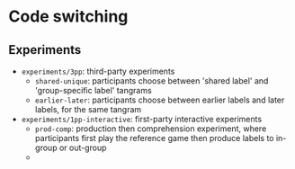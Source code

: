 # Code switching

## Experiments

- `experiments/3pp`: third-party experiments
    - `shared-unique`: participants choose between 'shared label' and 'group-specific label' tangrams
    - `earlier-later`: participants choose between earlier labels and later labels, for the same tangram
- `experiments/1pp-interactive`: first-party interactive experiments
    - `prod-comp`: production then comprehension experiment, where participants first play the reference game then produce labels to in-group or out-group
    -